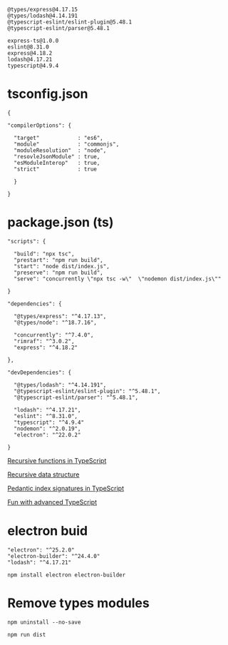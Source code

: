 ```
@types/express@4.17.15
@types/lodash@4.14.191
@typescript-eslint/eslint-plugin@5.48.1
@typescript-eslint/parser@5.48.1

express-ts@1.0.0
eslint@8.31.0
express@4.18.2
lodash@4.17.21
typescript@4.9.4
```

# tsconfig.json

```
{

"compilerOptions": {

  "target"            : "es6",
  "module"            : "commonjs",
  "moduleResolution"  : "node",
  "resovleJsonModule" : true,
  "esModuleInterop"   : true,
  "strict"            : true

  }

}
```

# package.json (ts)

```
"scripts": {

  "build": "npx tsc",
  "prestart": "npm run build",
  "start": "node dist/index.js",
  "preserve": "npm run build",
  "serve": "concurrently \"npx tsc -w\"  \"nodemon dist/index.js\""

}

"dependencies": {

  "@types/express": "^4.17.13",
  "@types/node": "^18.7.16",

  "concurrently": "^7.4.0",
  "rimraf": "^3.0.2",
  "express": "^4.18.2"

},

"devDependencies": {

  "@types/lodash": "^4.14.191",
  "@typescript-eslint/eslint-plugin": "^5.48.1",
  "@typescript-eslint/parser": "^5.48.1",

  "lodash": "^4.17.21",
  "eslint": "^8.31.0",
  "typescript": "^4.9.4"
  "nodemon": "^2.0.19",
  "electron": "^22.0.2"

}
```

[Recursive functions in TypeScript](https://joshtronic.com/2020/04/20/recursive-functions-in-typescript/)

[Recursive data structure](https://catchts.com/recursive-ds)

[Pedantic index signatures in TypeScript](https://tkdodo.eu/blog/pedantic-index-signatures-in-type-script-4-1)

[Fun with advanced TypeScript](https://www.youtube.com/watch?v=nNse0r0aRT8)

# electron buid

```
"electron": "^25.2.0"
"electron-builder": "^24.4.0"
"lodash": "^4.17.21"
```

```
npm install electron electron-builder
```

# Remove types modules

    npm uninstall --no-save


```
npm run dist
```
